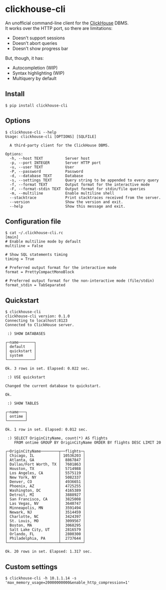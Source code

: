 # clickhouse-cli

An unofficial command-line client for the [ClickHouse](https://clickhouse.yandex/) DBMS.  
It works over the HTTP port, so there are limitations:

  - Doesn't support sessions
  - Doesn't abort queries
  - Doesn't show progress bar

But, though, it has:

  - Autocompletion (WIP)
  - Syntax highlighting (WIP)
  - Multiquery by default


## Install

    $ pip install clickhouse-cli


## Options

    $ clickhouse-cli --help
    Usage: clickhouse-cli [OPTIONS] [SQLFILE]
    
      A third-party client for the ClickHouse DBMS.
    
    Options:
      -h, --host TEXT          Server host
      -p, --port INTEGER       Server HTTP port
      -u, --user TEXT          User
      -P, --password           Password
      -d, --database TEXT      Database
      -s, --settings TEXT      Query string to be appended to every query
      -f, --format TEXT        Output format for the interactive mode
      -F, --format-stdin TEXT  Output format for stdin/file queries
      -m, --multiline          Enable multiline shell
      --stacktrace             Print stacktraces received from the server.
      --version                Show the version and exit.
      --help                   Show this message and exit.


## Configuration file

    $ cat ~/.clickhouse-cli.rc
    [main]
    # Enable multiline mode by default
    multiline = False

    # Show SQL statements timing
    timing = True

    # Preferred output format for the interactive mode
    format = PrettyCompactMonoBlock

    # Preferred output format for the non-interactive mode (file/stdin)
    format_stdin = TabSeparated


## Quickstart

    $ clickhouse-cli
    clickhouse-cli version: 0.1.0
    Connecting to localhost:8123
    Connected to ClickHouse server.

     :) SHOW DATABASES

    ┌─name───────┐
    │ default    │
    │ quickstart │
    │ system     │
    └────────────┘

    Ok. 3 rows in set. Elapsed: 0.022 sec.

     :) USE quickstart

    Changed the current database to quickstart.

    Ok.

     :) SHOW TABLES

    ┌─name───┐
    │ ontime │
    └────────┘

    Ok. 1 row in set. Elapsed: 0.012 sec.

     :) SELECT OriginCityName, count(*) AS flights
        FROM ontime GROUP BY OriginCityName ORDER BY flights DESC LIMIT 20

    ┌─OriginCityName────────┬──flights─┐
    │ Chicago, IL           │ 10536203 │
    │ Atlanta, GA           │  8867847 │
    │ Dallas/Fort Worth, TX │  7601863 │
    │ Houston, TX           │  5714988 │
    │ Los Angeles, CA       │  5575119 │
    │ New York, NY          │  5082337 │
    │ Denver, CO            │  4936651 │
    │ Phoenix, AZ           │  4725255 │
    │ Washington, DC        │  4165389 │
    │ Detroit, MI           │  3888927 │
    │ San Francisco, CA     │  3825008 │
    │ Las Vegas, NV         │  3640747 │
    │ Minneapolis, MN       │  3591494 │
    │ Newark, NJ            │  3514459 │
    │ Charlotte, NC         │  3424397 │
    │ St. Louis, MO         │  3099567 │
    │ Boston, MA            │  3068295 │
    │ Salt Lake City, UT    │  2816579 │
    │ Orlando, FL           │  2800300 │
    │ Philadelphia, PA      │  2737644 │
    └───────────────────────┴──────────┘

    Ok. 20 rows in set. Elapsed: 1.317 sec.


## Custom settings

    $ clickhouse-cli -h 10.1.1.14 -s 'max_memory_usage=20000000000&enable_http_compression=1'
